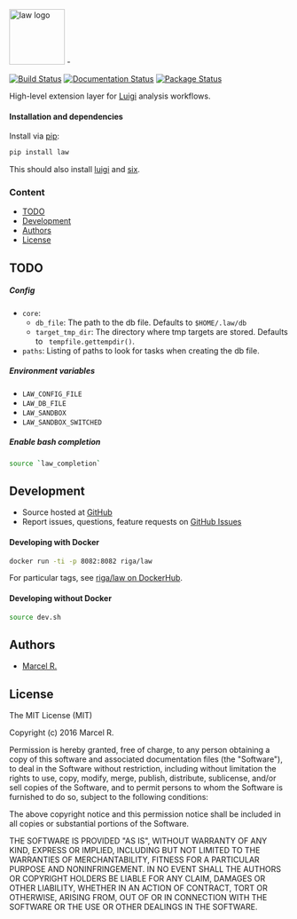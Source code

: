 <img src="https://raw.githubusercontent.com/riga/law/master/logo.png" alt="law logo" height="100"/>
-

[![Build Status](https://travis-ci.org/riga/law.svg?branch=master)](https://travis-ci.org/riga/law) [![Documentation Status](https://readthedocs.org/projects/law/badge/?version=latest)](http://law.readthedocs.io/en/latest/?badge=latest) [![Package Status](https://img.shields.io/pypi/v/law.svg)](https://pypi.python.org/pypi/law)

High-level extension layer for [Luigi](https://github.com/spotify/luigi) analysis workflows.


#### Installation and dependencies

Install via [pip](https://pypi.python.org/pypi/tfdeploy):

```bash
pip install law
```

This should also install [luigi](https://pypi.python.org/pypi/luigi) and [six](https://pypi.python.org/pypi/six).


### Content

- [TODO](#todo)
- [Development](#development)
- [Authors](#authors)
- [License](#license)


## TODO

##### Config

- `core`:
	- `db_file`: The path to the db file. Defaults to `$HOME/.law/db`
	- `target_tmp_dir`: The directory where tmp targets are stored. Defaults to ` tempfile.gettempdir()`.
- `paths`: Listing of paths to look for tasks when creating the db file.


##### Environment variables

- `LAW_CONFIG_FILE`
- `LAW_DB_FILE`
- `LAW_SANDBOX`
- `LAW_SANDBOX_SWITCHED`


##### Enable bash completion

```bash
source `law_completion`
```

## Development

- Source hosted at [GitHub](https://github.com/riga/law)
- Report issues, questions, feature requests on [GitHub Issues](https://github.com/riga/law/issues)


#### Developing with Docker

```bash
docker run -ti -p 8082:8082 riga/law
```

For particular tags, see [riga/law on DockerHub](https://hub.docker.com/r/riga/law/).


#### Developing without Docker

```bash
source dev.sh
```


## Authors

- [Marcel R.](https://github.com/riga)


## License

The MIT License (MIT)

Copyright (c) 2016 Marcel R.

Permission is hereby granted, free of charge, to any person obtaining a copy
of this software and associated documentation files (the "Software"), to deal
in the Software without restriction, including without limitation the rights
to use, copy, modify, merge, publish, distribute, sublicense, and/or sell
copies of the Software, and to permit persons to whom the Software is
furnished to do so, subject to the following conditions:

The above copyright notice and this permission notice shall be included in all
copies or substantial portions of the Software.

THE SOFTWARE IS PROVIDED "AS IS", WITHOUT WARRANTY OF ANY KIND, EXPRESS OR
IMPLIED, INCLUDING BUT NOT LIMITED TO THE WARRANTIES OF MERCHANTABILITY,
FITNESS FOR A PARTICULAR PURPOSE AND NONINFRINGEMENT. IN NO EVENT SHALL THE
AUTHORS OR COPYRIGHT HOLDERS BE LIABLE FOR ANY CLAIM, DAMAGES OR OTHER
LIABILITY, WHETHER IN AN ACTION OF CONTRACT, TORT OR OTHERWISE, ARISING FROM,
OUT OF OR IN CONNECTION WITH THE SOFTWARE OR THE USE OR OTHER DEALINGS IN THE
SOFTWARE.
